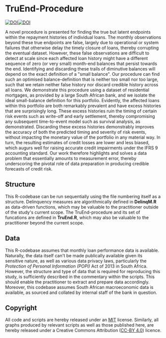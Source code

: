 # TruEnd-Procedure
 [![DOI](https://zenodo.org/badge/695033824.svg)](https://zenodo.org/doi/10.5281/zenodo.10908342)[![DOI](https://zenodo.org/badge/695033824.svg)](https://zenodo.org/doi/10.5281/zenodo.10908342)

 A novel procedure is presented for finding the true but latent endpoints within the repayment histories of individual loans. The monthly observations beyond these true endpoints are false, largely due to operational or system failures that otherwise delay the timely closure of loans, thereby corrupting the eventual dataset. However, these false observations are difficult to detect at scale since each affected loan history might have a different sequence of zero (or very small) month-end balances that persist towards the end. Identifying and discarding these trails of diminutive balances will depend on the exact definition of a "small balance". Our procedure can find such an optimised balance-definition that is neither too small nor too large, such that we retain neither false history nor discard credible history across all loans. We demonstrate this procedure using a dataset of residential mortgages, as provided by a large South African bank, and we isolate the ideal small-balance definition for this portfolio. Evidently, the affected loans within this portfolio are both remarkably prevalent and have excess histories that are surprisingly long. These excess histories ruin the timing of certain risk events such as write-off and early settlement, thereby compromising any subsequent time-to-event model such as survival analysis, as demonstrated. Discarding these excess histories demonstrably improves the accuracy of both the predicted timing and severity of risk events, without impacting the monetary value of the portfolio in any material way. In turn, the resulting estimates of credit losses are lower and less biased, which augurs well for raising accurate credit impairments under the IFRS 9 accounting standard. Our work therefore highlights and solves a data problem that essentially amounts to measurement error, thereby underscoring the pivotal role of data preparation in producing credible forecasts of credit risk.

 ## Structure
This R-codebase can be run sequentially using the file numbering itself as a structure. Delinquency measures are algorithmically defined in **DelinqM.R** as data-driven functions, which may be valuable to the practitioner outside of the study's current scope. The TruEnd-procedure and its set of funcations are defined in **TruEnd.R**, which may also be valuable to the practitioner beyond the current scope.

## Data
This R-codebase assumes that monthly loan performance data is available. Naturally, the data itself can't be made publically available given its sensitive nature, as well as various data privacy laws, particularly the _Protection of Personal Information (POPI)_ Act of 2013 in South Africa. However, the structure and type of data that is required for reproducing this study, is sufficiently described in the commentary within the scripts. This should enable the practitioner to extract and prepare data accordingly. Moreover, this codebase assumes South African macroeconomic data is available, as sourced and collated by internal staff of the bank in question.

## Copyright
All code and scripts are hereby released under an [MIT](https://opensource.org/licenses/MIT) license. Similarly, all graphs produced by relevant scripts as well as those published here, are hereby released under a Creative Commons Attribution ([CC-BY 4.0](https://creativecommons.org/licenses/by/4.0/)) licence.
